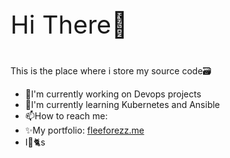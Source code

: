 <p style="font-size:40px;">Hi There👋</p>

<p>This is the place where i store my source code🗃️</p>
<ul>
    <li>🔭I'm currently working on Devops projects</li>
    <li>🌿I'm currently learning Kubernetes and Ansible</li>
    <li>📫How to reach me: </li>
    <li>✨My portfolio: <a href="https://fleeforezz.me" target="_blank">fleeforezz.me</a> </li>
    <li>I💖🐈s</li>
</ul>

<!--START_SECTION:waka-->

<!--END_SECTION:waka-->